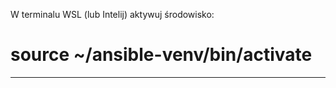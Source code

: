 W terminalu WSL (lub Intelij) aktywuj środowisko: 

# source ~/ansible-venv/bin/activate

------------------------------------

